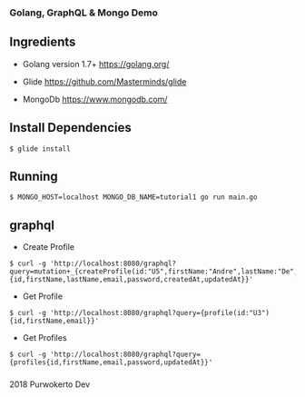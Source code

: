 ### Golang, GraphQL & Mongo Demo

## Ingredients
   - Golang version 1.7+ https://golang.org/

   - Glide https://github.com/Masterminds/glide

   - MongoDb https://www.mongodb.com/

## Install Dependencies
  ```shell
  $ glide install
  ```

## Running
  ```shell
  $ MONGO_HOST=localhost MONGO_DB_NAME=tutorial1 go run main.go
  ```

## graphql
  - Create Profile
  ```shell
  $ curl -g 'http://localhost:8080/graphql?query=mutation+_{createProfile(id:"U5",firstName:"Andre",lastName:"De",email:"andre@yahoo.com",password:"123456"){id,firstName,lastName,email,password,createdAt,updatedAt}}'
  ```

  - Get Profile
  ```shell
  $ curl -g 'http://localhost:8080/graphql?query={profile(id:"U3"){id,firstName,email}}'
  ```

  - Get Profiles
  ```shell
  $ curl -g 'http://localhost:8080/graphql?query={profiles{id,firstName,email,password,updatedAt}}'
  ```

###

2018 Purwokerto Dev
